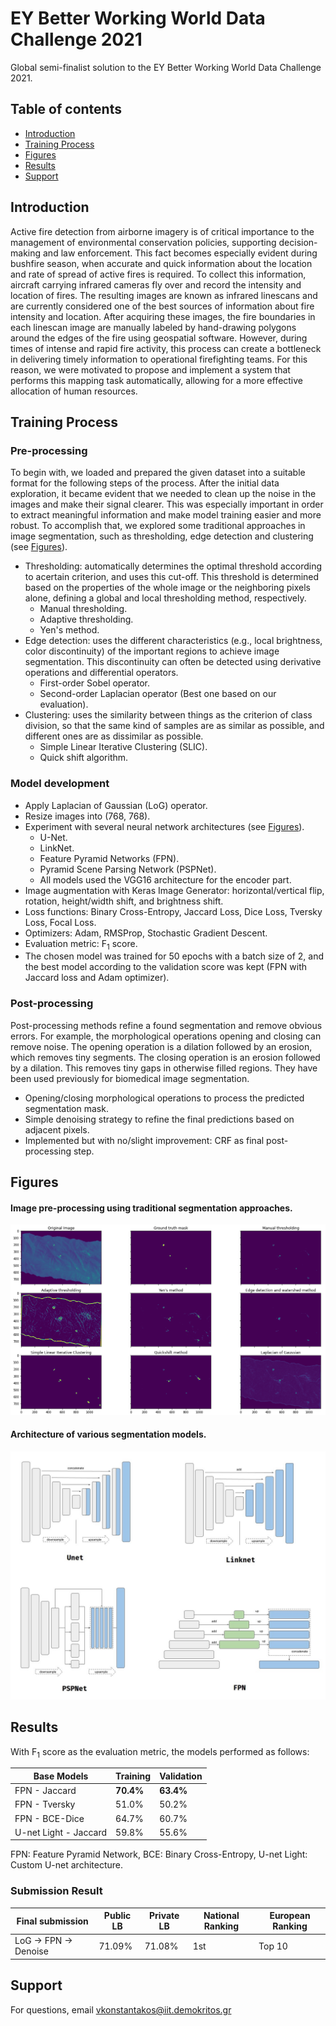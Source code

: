 
# EY Better Working World Data Challenge 2021

Global semi-finalist solution to the EY Better Working World Data Challenge 2021.


  ## Table of contents

* [Introduction](#Introduction)
* [Training Process](#Training_Process)
* [Figures](#Figures)
* [Results](#Results)
* [Support](#Support)

## Introduction

Active fire detection from airborne imagery is of critical importance to the management of environmental conservation policies, supporting decision-making and law enforcement. This fact becomes
especially evident during bushfire season, when accurate and quick information about the location
and rate of spread of active fires is required. To collect this information, aircraft carrying infrared
cameras fly over and record the intensity and location of fires. The resulting images are known as infrared linescans and are currently considered one of the best sources of information about fire intensity and location. After acquiring these images, the fire boundaries in each linescan image are
manually labeled by hand-drawing polygons around the edges of the fire using geospatial software.
However, during times of intense and rapid fire activity, this process can create a bottleneck in
delivering timely information to operational firefighting teams. For this reason, we were motivated
to propose and implement a system that performs this mapping task automatically, allowing for a
more effective allocation of human resources.

## Training Process

### Pre-processing

To begin with, we loaded and prepared the given dataset into a suitable format for the following
steps of the process. After the initial data exploration, it became evident that we needed to
clean up the noise in the images and make their signal clearer. This was especially important in
order to extract meaningful information and make model training easier and more
robust. To accomplish that, we explored some traditional approaches in image segmentation, such
as thresholding, edge detection and clustering (see [Figures](#Figures)).

- Thresholding: automatically determines the optimal threshold according to acertain criterion, and uses this cut-off. This threshold is determined based on the properties of the whole image or the neighboring pixels alone, defining a global and local thresholding method, respectively.
    - Manual thresholding.
    - Adaptive thresholding.
    - Yen's method.
- Edge detection: uses the different characteristics (e.g., local brightness, color discontinuity) of the important regions to achieve image segmentation. This discontinuity can often be detected using derivative operations and differential operators.
    - First-order Sobel operator.
    - Second-order Laplacian operator (Best one based on our evaluation).
- Clustering: uses the similarity between things as the criterion of class division, so that the same kind of samples are as similar as possible, and different ones are as dissimilar as possible.
    - Simple Linear Iterative Clustering (SLIC).
    - Quick shift algorithm.

### Model development

 - Apply Laplacian of Gaussian (LoG) operator.
 - Resize images into (768, 768).
 - Experiment with several neural network architectures (see [Figures](#Figures)).
     - U-Net.
     - LinkNet.
     - Feature Pyramid Networks (FPN).
     - Pyramid Scene Parsing Network (PSPNet).
     - All models used the VGG16 architecture for the encoder part.
 - Image augmentation with Keras Image Generator: horizontal/vertical flip, rotation, height/width shift, and brightness shift.
 - Loss functions:  Binary Cross-Entropy, Jaccard Loss, Dice Loss, Tversky Loss, Focal Loss.
 - Optimizers: Adam, RMSProp, Stochastic Gradient Descent.
 - Evaluation metric: F<sub>1</sub> score.
 - The chosen model was trained for 50 epochs with a batch size of 2, and the best model according to the validation score was kept (FPN with Jaccard loss and Adam optimizer).

### Post-processing

Post-processing methods refine a found segmentation and remove obvious errors. For example, the
morphological operations opening and closing can remove noise. The opening operation is a dilation
followed by an erosion, which removes tiny segments. The closing operation is an erosion followed
by a dilation. This removes tiny gaps in otherwise filled regions. They have been used previously
for biomedical image segmentation.

- Opening/closing morphological operations to process the predicted segmentation mask.
- Simple denoising strategy to refine the final predictions based on adjacent pixels.
- Implemented but with no/slight improvement: CRF as final post-processing step.

## Figures

#### Image pre-processing using traditional segmentation approaches.
![Image pre-processing](https://github.com/VKonstantakos/EY-Data-Challenge-2021/blob/main/media/preprocessing.png)

#### Architecture of various segmentation models.
![Segmentation models](https://github.com/VKonstantakos/EY-Data-Challenge-2021/blob/main/media/model.png)

## Results

With F<sub>1</sub> score  as the evaluation metric, the models performed as follows:

| Base Models    | Training   | Validation |
| -------------- | ------ | -------- |
| FPN - Jaccard | **70.4%** | **63.4%**  |
| FPN - Tversky | 51.0% |50.2% |
| FPN - BCE-Dice | 64.7% | 60.7%  |
| U-net Light - Jaccard | 59.8% | 55.6%  |

FPN: Feature Pyramid Network, BCE: Binary Cross-Entropy, U-net Light: Custom U-net architecture.

### Submission Result

| Final submission   | Public LB   | Private LB | National Ranking | European Ranking |
| -------------- | -------- | -------- | -------- | -------- |
| LoG &rarr; FPN &rarr; Denoise| 71.09% | 71.08%  | 1st | Top 10|



## Support

For questions, email vkonstantakos@iit.demokritos.gr

